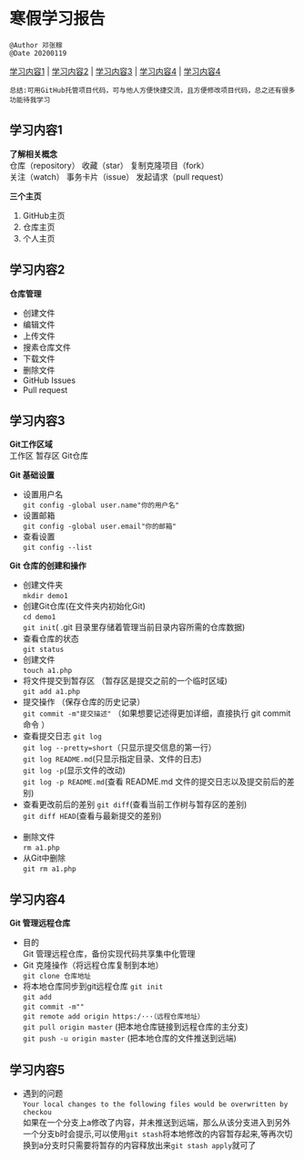 # 寒假学习报告  
`@Author 邓张稼`  
`@Date 20200119`  

[学习内容1](#1) | [学习内容2](#2) | [学习内容3](#3) | [学习内容4](#4) | [学习内容4](#4)


`
总结:可用GitHub托管项目代码，可与他人方便快捷交流，且方便修改项目代码，总之还有很多功能待我学习
`

## <a id='1'>学习内容1</a>
**了解相关概念**    
仓库（repository）    收藏（star）    复制克隆项目（fork）  
关注（watch）     事务卡片（issue）    发起请求（pull request）  

**三个主页**   
1. GitHub主页   
2. 仓库主页     
3. 个人主页

## <a id='2'>学习内容2</a>
**仓库管理**   
* 创建文件
* 编辑文件
* 上传文件
* 搜素仓库文件
* 下载文件
* 删除文件
* GitHub Issues
* Pull request

## <a id='3'>学习内容3</a>
**Git工作区域**   
工作区    暂存区     Git仓库

**Git 基础设置**
* 设置用户名      
`git config -global user.name"你的用户名"`
* 设置邮箱     
`git config -global user.email"你的邮箱"`
* 查看设置     
`git config --list`

**Git 仓库的创建和操作**   
* 创建文件夹     
`mkdir demo1`
* 创建Git仓库(在文件夹内初始化Git)     
`cd demo1`    
`git init`( .git 目录里存储着管理当前目录内容所需的仓库数据)  
* 查看仓库的状态                  
`git status`
* 创建文件   
`touch a1.php`       
* 将文件提交到暂存区 （暂存区是提交之前的一个临时区域)               
`git add a1.php`  
* 提交操作    （保存仓库的历史记录）          
`git commit -m"提交描述"`   （如果想要记述得更加详细，直接执行 git commit命令   ）    
* 查看提交日志
`git log`      
`git log --pretty=short`（只显示提交信息的第一行）             
`git log README.md`(只显示指定目录、文件的日志)             
`git log -p`(显示文件的改动)              
`git log -p README.md`(查看 README.md 文件的提交日志以及提交前后的差别)         
* 查看更改前后的差别
`git diff`(查看当前工作树与暂存区的差别)                   
`git diff HEAD`(查看与最新提交的差别)                        
``
``
* 删除文件    
`rm a1.php`
* 从Git中删除   
`git rm a1.php`



## <a id='4'>学习内容4</a>
**Git 管理远程仓库**
* 目的   
Git 管理远程仓库，备份实现代码共享集中化管理     
* Git 克隆操作（将远程仓库复制到本地）     
`git clone 仓库地址`     
* 将本地仓库同步到git远程仓库 
`git init`                
`git add`    
`git commit -m""`  
`git remote add origin https:/···（远程仓库地址）`   
`git pull origin master` (把本地仓库链接到远程仓库的主分支)            
`git push -u origin master` (把本地仓库的文件推送到远端)    

## <a id='5'>学习内容5</a>    
* 遇到的问题    
`Your local changes to the following files would be overwritten by checkou`      
如果在一个分支上a修改了内容，并未推送到远端，那么从该分支进入到另外一个分支b时会提示,可以使用`git stash`将本地修改的内容暂存起来,等再次切换到a分支时只需要将暂存的内容释放出来`git stash apply`就可了
